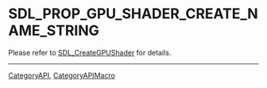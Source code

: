 # SDL_PROP_GPU_SHADER_CREATE_NAME_STRING

Please refer to [SDL_CreateGPUShader](SDL_CreateGPUShader) for details.

----
[CategoryAPI](CategoryAPI), [CategoryAPIMacro](CategoryAPIMacro)

